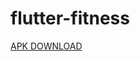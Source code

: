 # flutter-fitness
[APK DOWNLOAD](https://drive.google.com/file/d/1It8UTIvHZRQeX1w8TyzviZ2mHeptuFFE/view?usp=sharing)
